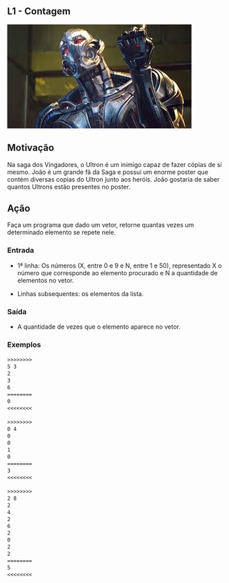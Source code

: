 ## L1 - Contagem

![]( __cover.jpg)
[](t.tio)
## Motivação

Na saga dos Vingadores, o Ultron é um inimigo capaz de fazer cópias de sí mesmo. João é um grande fã da Saga e possui um enorme poster que contém diversas copias do Ultron junto aos heróis. João gostaria de saber quantos Ultrons estão presentes no poster.

## Ação

Faça um programa que dado um vetor, retorne quantas vezes um determinado elemento se repete nele.

### Entrada

* 1ª linha: Os números (X, entre 0 e 9 e N, entre 1 e 50), representado X o número que corresponde ao elemento procurado e N a quantidade de elementos no vetor.

* Linhas subsequentes: os elementos da lista.

### Saída

* A quantidade de vezes que o elemento aparece no vetor.

### Exemplos

```
>>>>>>>>
5 3
2
3
6
========
0
<<<<<<<<

>>>>>>>>
0 4
0
0
1
0
========
3
<<<<<<<<

>>>>>>>>
2 8
2
4
2
6
2
0
2
2
========
5
<<<<<<<<
```



